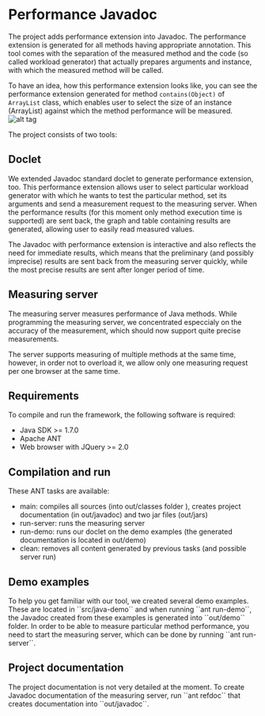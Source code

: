 Performance Javadoc
===================

The project adds performance extension into Javadoc. The performance extension is generated for all methods having appropriate annotation. This tool comes with the separation of the measured method and the code (so called workload generator) that actually prepares arguments and instance, with which the measured method will be called.

To have an idea, how this performance extension looks like, you can see the performance extension generated for method ``contains(Object)`` of ``ArrayList`` class, which enables user to select the size of an instance (ArrayList) against which the method performance will be measured. 
![alt tag](http://arahusky.eu/other/images/javadoc_contains.PNG)

The project consists of two tools:

<h2>Doclet</h2>
We extended Javadoc standard doclet to generate performance extension, too. This performance extension allows user to select particular workload generator with which he wants to test the particular method, set its arguments and send a measurement request to the measuring server. When the performance results (for this moment only method execution time is supported) are sent back, the graph and table containing results are generated, allowing user to easily read measured values. 

The Javadoc with performance extension is interactive and also reflects the need for immediate results, which means that the preliminary (and possibly imprecise) results are sent back from the measuring server quickly, while the most precise results are sent after longer period of time.

<h2>Measuring server</h2>
The measuring server measures performance of Java methods. While programming the measuring server, we concentrated especcialy on the accuracy of the measurement, which should now support quite precise measurements.

The server supports measuring of multiple methods at the same time, however, in order not to overload it, we allow only one measuring request per one browser at the same time.

<h2>Requirements</h2>
To compile and run the framework, the following software is required:

<ul>
  <li>Java SDK >= 1.7.0</li>
  <li>Apache ANT</li>
  <li>Web browser with JQuery >= 2.0</li>
</ul>

<h2>Compilation and run</h2>
These ANT tasks are available:

<ul>
  <li>main: compiles all sources (into out/classes folder ), creates project documentation (in out/javadoc) and two jar files (out/jars)</li>
  <li>run-server: runs the measuring server</li>
  <li>run-demo: runs our doclet on the demo examples (the generated documentation is located in out/demo)</li>
  <li>clean: removes all content generated by previous tasks (and possible server run) </li>
</ul> 

<h2>Demo examples</h2>
To help you get familiar with our tool, we created several demo examples. These are located in ``src/java-demo`` and when running ``ant run-demo``, the Javadoc created from these examples is generated into ``out/demo`` folder. In order to be able to measure particular method performance, you need to start the measuring server, which can be done by running ``ant run-server``.

<h2>Project documentation</h2>
The project documentation is not very detailed at the moment. To create Javadoc documentation of the measuring server, run ``ant refdoc`` that creates documentation into ``out/javadoc``.
